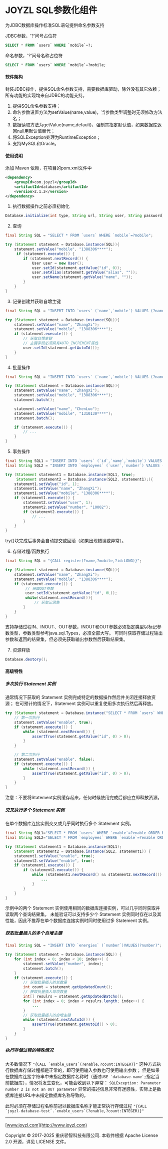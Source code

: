 # JOYZL SQL参数化组件

为JDBC数据库操作标准SQL语句提供命名参数支持

JDBC参数，'?'问号占位符

```SQL
SELECT * FROM `users` WHERE `mobile`=?;
```
命名参数，'?'问号名称占位符

```SQL
SELECT * FROM `users` WHERE `mobile`=?mobile;
```

#### 软件架构
封装JDBC操作，提供SQL命名参数支持，需要数据库驱动，除外没有其它依赖；所有功能的实现均来自JDBC的功能支持。
1. 提供SQL命名参数支持；
2. 命名参数设置方法为setValue(name,value)，当参数类型调整时无须修改方法名；
3. 数据读取方法为getValue(name,default)，强制其指定默认值，如果数据库返回null用默认值替代；
4. 将SQLException处理为RuntimeException；
5. 支持MySQL和Oracle。

#### 使用说明

添加 Maven 依赖，在项目的pom.xml文件中

```xml
<dependency>
	<groupId>com.joyzl</groupId>
	<artifactId>database</artifactId>
	<version>2.1.2</version>
</dependency>
```

1.  执行数据操作之前必须初始化

```java
Database.initialize(int type, String url, String user, String password);
```

2.  查询

```java
final String SQL = "SELECT * FROM `users` WHERE `mobile`=?mobile";

try (Statement statement = Database.instance(SQL)){
    statement.setValue("mobile", "1388306****");
     if (statement.execute()) {
        if (statement.nextRecord()) {
            User user = new User();
            user.setId(statement.getValue("id", 0));
            user.setAlias(statement.getValue("alias", ""));
            user.setName(statement.getValue("name", ""));
        }
    }
}
```

3.  记录创建并获取自增主键

```java
final String SQL = "INSERT INTO `users` (`name`,`mobile`) VALUES (?name,?mobile)";

try (Statement statement = Database.instance(SQL)){
    statement.setValue("name", "ZhangXi");
    statement.setValue("mobile", "1388306****");
    if (statement.execute()) {
        // 获取自增主键
        // 主键字段必须具有AUTO_INCREMENT属性
        user.setId(statement.getAutoId());
    }
}
```

4. 批量操作

```java
final String SQL = "INSERT INTO `users` (`name`,`mobile`) VALUES (?name,?mobile)";

try (Statement statement = Database.instance(SQL)){
    statement.setValue("name", "ZhangXi");
    statement.setValue("mobile", "1388306****");
    statement.batch();

    statement.setValue("name", "ChenLuo");
    statement.setValue("mobile", "1310130****");
    statement.batch();

    if (statement.execute()) {
        // ...
    }
}
```

5. 事务操作

```java
final String SQL1 = "INSERT INTO `users` (`id`,`name`,`mobile`) VALUES (?name,?mobile)";
final String SQL2 = "INSERT INTO `employees` (`user`,`number`) VALUES (?user,?number)";

try (Statement statement1 = Database.instance(SQL1, true);
     Statement statement2 = Database.instance(SQL2, statement1);){
    statement1.setValue("id", 1);
    statement1.setValue("name", "ZhangXi");
    statement1.setValue("mobile", "1388306****");
    if (statement1.execute()) {
        statement2.setValue("user", 1);
        statement2.setValue("number", "10002");
        if (statement2.execute()) {
            // ...
        }
    }
}
```

try{}块完成后事务会自动提交或回滚（如果出现错误或异常）。

6. 存储过程/函数执行

```java
final String SQL = "{CALL register(?name,?mobile,?id:LONG)}";

try (Statement statement = Database.instance(SQL)){
    statement.setValue("name", "ZhangXi");
    statement.setValue("mobile", "1388306****");
    if (statement.execute()) {
         // 获取OUT参数
         user.setId(statement.getValue("id", 0L));
         while(statement.nextRecord()){
             // 获取记录集
        }
    }
}
```

支持存储过程IN、INOUT、OUT参数，INOUT和OUT参数必须指定类型以标记参数类型，参数类型参考java.sql.Types，必须全部大写。
可同时获取存储过程输出参数和返回的结果集，但必须先获取输出参数然后获取结果集。

7. 资源释放

```java
Database.destory();
```

#### 高级特性

##### 多次执行 Statement 实例

通常情况下获取的 Statement 实例完成特定的数据操作然后并关闭连接释放资源；
在可预计的情况下，Statement 实例可以重复使用多次执行然后再释放。

```java
try (Statement statement = Database.instance("SELECT * FROM `users` WHERE `enable`=?enable")) {
    // 第一次执行
    statement.setValue("enable", true);
    if (statement.execute()) {
        while (statement.nextRecord()) {
            assertTrue(statement.getValue("id", 0) > 0);
        }
    }

    // 第二次执行
    statement.setValue("enable", false);
    if (statement.execute()) {
        while (statement.nextRecord()) {
            assertTrue(statement.getValue("id", 0) > 0);
        }
    }
}
```

注意：不要将Statement实例缓存起来，任何时候使用完成后都应立即释放资源。

##### 交叉执行多个 Statement 实例

在单个数据库连接实例交叉或几乎同时执行多个 Statement 实例。

```java
final String SQL1="SELECT * FROM `users` WHERE `enable`=?enable ORDER BY `id`";
final String SQL2="SELECT * FROM `employees` WHERE `enable`=?enable ORDER BY `id`";

try (Statement statement1 = Database.instance(SQL1);
    Statement statement2 = Database.instance(SQL2, statement1)) {
    statement1.setValue("enable", true);
    statement2.setValue("enable", true);
    if (statement1.execute()) {
        if (statement2.execute()) {
            while (statement1.nextRecord() && statement2.nextRecord()) {
                ...
            }
        }
    }
}
```

示例中的两个 Statement 实例使用相同的数据库连接实例，可以几乎同时获取并读取两个查询结果集。
未能验证可以支持多少个 Statement 实例同时存在以及其性能，因此不推荐在单个数据库连接实例时同时使用过多 Statement 实例。

##### 获取批量插入的多个自增主键

```java
final String SQL = "INSERT INTO `energies` (`number`)VALUES(?number)";

try (Statement statement = Database.instance(SQL)) {
    for (int index = 0; index < 10; index++) {
        statement.setValue("number", index);
        statement.batch();
    }
    if (statement.execute()) {
        // 获取批量插入的总数量
        int count = statement.getUpdatedCount();
        // 获取批量插入每项数量
        int[] resulrs = statement.getUpdatedBatchs();
        for (int index = 0; index < resulrs.length; index++) {
            ...
        }
        // 获取批量插入的自增主键
        while (statement.nextAutoId()) {
            assertTrue(statement.getAutoId() > 0);
        }
    }
}
```

##### 执行存储过程的特殊情况

大多数情况下
``"{CALL `enable_users`(?enable,?count:INTEGER)}"``
这种方式执行数据库存储过程都是正常的，即可使用输入参数也可使用输出参数；
但是如果在数据库连接字符串中未指定数据库名称时（通过``USE `database-name`;``指定当前数据库），情况将发生变化，可能会收到以下异常：
``SQLException: Parameter number 2 is not an OUT parameter``
异常的描述信息非常有迷惑性，实际上是数据库连接URL中未指定数据库名称导致的。

此时必须在存储过程名称前冠以数据库名称才能正常执行存储过程
``"{CALL `joyzl-database-test`.`enable_users`(?enable,?count:INTEGER)}"``


---
[www.joyzl.com](http://www.joyzl.com)

Copyright © 2017-2025 重庆骄智科技有限公司.
本软件根据 Apache License 2.0 开源，详见 LICENSE 文件。